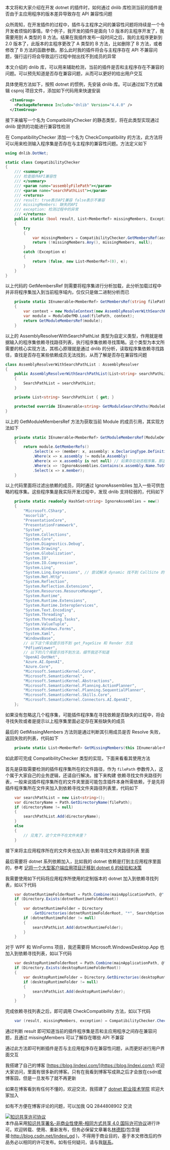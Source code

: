 
本文将和大家介绍在开发 dotnet 的插件时，如何通过 dnlib 库检测当前的插件是否由于主应用程序的版本差异导致存在 API 兼容性问题

<!--more-->


<!-- CreateTime:2024/2/19 9:31:09 -->

<!-- 发布 -->
<!-- 博客 -->

众所周知，在开发插件的过程中，插件与主程序之间的兼容性问题将持续是一个令开发者烦恼的事情。举个例子，我开发的插件是面向 1.0 版本的主程序开发了，我需要用到 A 类型的 B 方法。结果在我插件发布一段时间之后，我的主程序更新到 2.0 版本了，此版本的主程序更改了 A 类型的 B 方法，比如删除了 B 方法，或者修改了 B 方法的函数参数。那么此时我的插件将会与主程序存在 API 不兼容问题，强行运行将会导致运行过程中抛出找不到成员的异常

本文介绍的 dnlib 库，可以用来辅助检测，当前的插件是否和主程序存在不兼容的问题。可以预先知道是否存在兼容问题，从而可以更好的给出用户交互

具体使用方法如下，按照 dotnet 的惯例，先安装 dnlib 库。可以通过如下方式编辑 csproj 项目文件，添加如下代码用来快速安装

```xml
  <ItemGroup>
    <PackageReference Include="dnlib" Version="4.4.0" />
  </ItemGroup>
```

接下来编写一个名为 CompatibilityChecker 的静态类型，将在此类型实现通过 dnlib 提供的功能进行兼容性检测

在 CompatibilityChecker 添加一个名为 CheckCompatibility 的方法，此方法将可以用来检测输入程序集是否存在与主程序的兼容性问题。方法定义如下

```csharp
using dnlib.DotNet;

static class CompatibilityChecker
{
    /// <summary>
    /// 检查插件API兼容性
    /// </summary>
    /// <param name="assemblyFilePath"></param>
    /// <param name="searchPathList"></param>
    /// <returns>
    /// result: true表示API兼容 false表示不兼容
    /// missingMembers: 缺失的API
    /// exception: 检测过程中的异常
    /// </returns>
    public static (bool result, List<MemberRef> missingMembers, Exception? exception) CheckCompatibility(string assemblyFilePath, List<string> searchPathList)
    {
        try
        {
            var missingMembers = CompatibilityChecker.GetMembersRef(assemblyFilePath, searchPathList).GetMissingMembers();
            return (!missingMembers.Any(), missingMembers, null);
        }
        catch (Exception e)
        {
            return (false, new List<MemberRef>(0), e);
        }
    }
}
```

以上代码的 GetMembersRef 则需要将程序集进行分析加载，此分析加载过程中并非将程序集加入到当前程序域内，仅仅只是做二进制分析而已

```csharp
    private static IEnumerable<MemberRef> GetMembersRef(string filePath, List<string> searchPathList)
    {
        var context = new ModuleContext(new AssemblyResolverWithSearchPathList(searchPathList));
        var module = ModuleDefMD.Load(filePath, context);
        return GetModuleMembersRef(module);
    }
```

以上的 AssemblyResolverWithSearchPathList 类型为自定义类型，作用就是根据输入的程序集依赖寻找路径列表，执行程序集依赖寻找策略。这个类型为本文所需要的核心实现方法，其核心原理就是通过 dnlib 的分析，读取程序集依赖寻找路径，查找是否存在某些依赖成员无法找到，从而了解是否存在兼容性问题

```csharp
class AssemblyResolverWithSearchPathList : AssemblyResolver
{
    public AssemblyResolverWithSearchPathList(List<string> searchPathList)
    {
        SearchPathList = searchPathList;
    }

    private List<string> SearchPathList { get; }

    protected override IEnumerable<string> GetModuleSearchPaths(ModuleDef module) => base.GetModuleSearchPaths(module).Concat(SearchPathList);
}
```

以上的 GetModuleMembersRef 方法为获取当前 Module 的成员引用，其实现方法如下

```csharp
    private static IEnumerable<MemberRef> GetModuleMembersRef(ModuleDefMD module)
    {
        return module.GetMemberRefs()
            .Select(x => (member: x, assembly: x.DeclaringType.DefinitionAssembly))
            .Where(x => x.assembly != module.Assembly)
            .Where(x => x.assembly is not null) // 如果存在动态程序集，那这里可能拿到空值
            .Where(x => !IgnoreAssemblies.Contains(x.assembly.Name.ToString())) // 这是可选的
            .Select(x => x.member);
    }
```

以上代码里面将过滤出依赖的成员，同时通过 IgnoreAssemblies 加入一些可供忽略的程序集。这些程序集是我实际开发过程中，发现 dnlib 支持较弱的，代码如下

```csharp
    private static readonly HashSet<string> IgnoreAssemblies = new()
    {
        "Microsoft.CSharp",
        "mscorlib",
        "PresentationCore",
        "PresentationFramework",
        "System",
        "System.Collections",
        "System.Core",
        "System.Diagnostics.Debug",
        "System.Drawing",
        "System.Globalization",
        "System.IO",
        "System.IO.Compression",
        "System.Linq",
        "System.Linq.Expressions", // 尝试解决 dynamic 找不到 CallSite 的锅
        "System.Net.Http",
        "System.Reflection",
        "System.Reflection.Extensions",
        "System.Resources.ResourceManager",
        "System.Runtime",
        "System.Runtime.Extensions",
        "System.Runtime.InteropServices",
        "System.Text.Encoding",
        "System.Threading",
        "System.Threading.Tasks",
        "System.ValueTuple",
        "System.Windows.Forms",
        "System.Xaml",
        "WindowsBase",
        // 以下这个库会提示找不到 get_PageSize 和 Render 方法
        "PdfiumViewer",
        // 以下的几个库提示找不到方法，细节我还不知道
        "OpenAI-DotNet",
        "Azure.AI.OpenAI",
        "Azure.Core",
        "Microsoft.SemanticKernel.Core",
        "Microsoft.SemanticKernel",
        "Microsoft.SemanticKernel.Abstractions",
        "Microsoft.SemanticKernel.Planning.ActionPlanner",
        "Microsoft.SemanticKernel.Planning.SequentialPlanner",
        "Microsoft.SemanticKernel.Skills.Core",
        "Microsoft.SemanticKernel.Connectors.AI.OpenAI",
    };
```

如果没有忽略这几个程序集，可能插件程序集在寻找依赖是否缺失的过程中，将会寻找失败或者是提示以上程序集里面必定存在某些缺失的成员

最后的 GetMissingMembers 方法则是通过判断其引用成员是否 Resolve 失败，返回失败的列表，代码如下

```csharp
    private static List<MemberRef> GetMissingMembers(this IEnumerable<MemberRef> members) => members.Where(x => x.Resolve() == null).ToList();
```

如此即可完成 CompatibilityChecker 类型的实现，下面来看看其使用方法

首先是获取需要检测的插件程序集所在的文件路径，作为 `filePath` 参数传入，这个属于大家自己的业务逻辑，还请自行解决。接下来构建 依赖寻找文件夹路径列表，一般来说插件程序集所在的文件夹里面可能包含插件本身所需依赖，于是先将插件程序集所在文件夹加入到依赖寻找文件夹路径列表里，代码如下

```csharp
    var searchPathList = new List<string>();
    var directoryName = Path.GetDirectoryName(filePath);
    if (directoryName != null)
    {
        searchPathList.Add(directoryName);
    }
    else
    {
        // 见鬼了，这个文件不在文件夹里？
    }
```

接下来将主应用程序所在的文件夹也加入到 依赖寻找文件夹路径列表 里面

最后需要将 dotnet 系列依赖加入，比如我的 dotnet 依赖是打到主应用程序里面的，参考 [记将一个大型客户端应用项目迁移到 dotnet 6 的经验和决策](https://blog.lindexi.com/post/%E8%AE%B0%E5%B0%86%E4%B8%80%E4%B8%AA%E5%A4%A7%E5%9E%8B%E5%AE%A2%E6%88%B7%E7%AB%AF%E5%BA%94%E7%94%A8%E9%A1%B9%E7%9B%AE%E8%BF%81%E7%A7%BB%E5%88%B0-dotnet-6-%E7%9A%84%E7%BB%8F%E9%AA%8C%E5%92%8C%E5%86%B3%E7%AD%96.html )

我需要使用如下代码将应用程序所使用的定制版本的 dotnet 加入到依赖寻找列表，如以下代码

```csharp
    var dotnetRuntimeFolderRoot = Path.Combine(mainApplicationPath, @"..\runtime\shared\Microsoft.NETCore.App\");
    if (Directory.Exists(dotnetRuntimeFolderRoot))
    {
        var dotnetRuntimeFolder = Directory
            .GetDirectories(dotnetRuntimeFolderRoot, "*", SearchOption.TopDirectoryOnly).FirstOrDefault();
        if (dotnetRuntimeFolder != null)
        {
            searchPathList.Add(dotnetRuntimeFolder);
        }
    }
```

对于 WPF 和 WinForms 项目，我还需要将 Microsoft.WindowsDesktop.App 也加入到依赖寻找列表，如以下代码

```csharp
    var desktopRuntimeFolderRoot = Path.Combine(mainApplicationPath, @"..\runtime\shared\Microsoft.WindowsDesktop.App\");
    if (Directory.Exists(desktopRuntimeFolderRoot))
    {
        var desktopRuntimeFolder = Directory.GetDirectories(desktopRuntimeFolderRoot, "*", SearchOption.TopDirectoryOnly).FirstOrDefault();
        if (desktopRuntimeFolder != null)
        {
            searchPathList.Add(desktopRuntimeFolder);
        }
    }
```

完成依赖寻找列表之后，即可调用 CheckCompatibility 方法，如以下代码

```csharp
    var (result, missingMembers, exception) = CompatibilityChecker.CheckCompatibility(filePath, searchPathList);
```

通过判断 result 即可知道当前的插件程序集是否和主应用程序之间存在兼容问题，且通过 missingMembers 可以了解存在哪些 API 不兼容

通过此方法即可判断插件是否与主应用程序存在兼容性问题，从而更好进行用户界面交互


我搭建了自己的博客 [https://blog.lindexi.com/](https://blog.lindexi.com/) 欢迎大家访问，里面有很多新的博客。只有在我看到博客写成熟之后才会放在csdn或博客园，但是一旦发布了就不再更新

如果在博客看到有任何不懂的，欢迎交流，我搭建了 [dotnet 职业技术学院](https://t.me/dotnet_campus) 欢迎大家加入

如有不方便在博客评论的问题，可以加我 QQ 2844808902 交流

<a rel="license" href="http://creativecommons.org/licenses/by-nc-sa/4.0/"><img alt="知识共享许可协议" style="border-width:0" src="https://licensebuttons.net/l/by-nc-sa/4.0/88x31.png" /></a><br />本作品采用<a rel="license" href="http://creativecommons.org/licenses/by-nc-sa/4.0/">知识共享署名-非商业性使用-相同方式共享 4.0 国际许可协议</a>进行许可。欢迎转载、使用、重新发布，但务必保留文章署名[林德熙](http://blog.csdn.net/lindexi_gd)(包含链接:http://blog.csdn.net/lindexi_gd )，不得用于商业目的，基于本文修改后的作品务必以相同的许可发布。如有任何疑问，请与我[联系](mailto:lindexi_gd@163.com)。